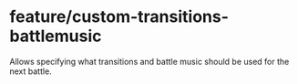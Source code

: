 # feature/custom-transitions-battlemusic

Allows specifying what transitions and battle music should be used for the next battle.